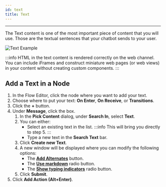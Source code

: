 ```yaml
---
id: text
title: Text
---
```


---

The Text content is one of the most important piece of content that you will use. Those are the textual sentences that your chatbot sends to your user.

![Text Example](/assets/text-example.png)

:::info
HTML in the text content is rendered correctly on the web channel. You can include iFrames and construct miniature web pages (or web views) in your content without creating custom components.
:::

## Add a Text in a Node

1. In the Flow Editor, click the node where you want to add your text.
1. Choose where to put your text: **On Enter**, **On Receive**, or **Transitions**.
1. Click the **+** button.
1. Under **Message**, click the box.
   1. In the **Pick Content** dialog, under **Search In**, select **Text**.
   1. You can either:
      - Select an existing text in the list.
        :::info
        This will bring you directly to step 5.
        :::
      - Type a new text in the **Search Text** bar.
   1. Click **Create new Text**.
   1. A new window will be displayed where you can modify the following options:
      - The **[Add Alternates](#alternates)** button.
      - The **[Use markdown](#use-markdown)** radio button.
      - The **[Show typing indicators](#show-typing-indicators)** radio button.
   1. Click **Submit**.
1. Click **Add Action (Alt+Enter)**.
